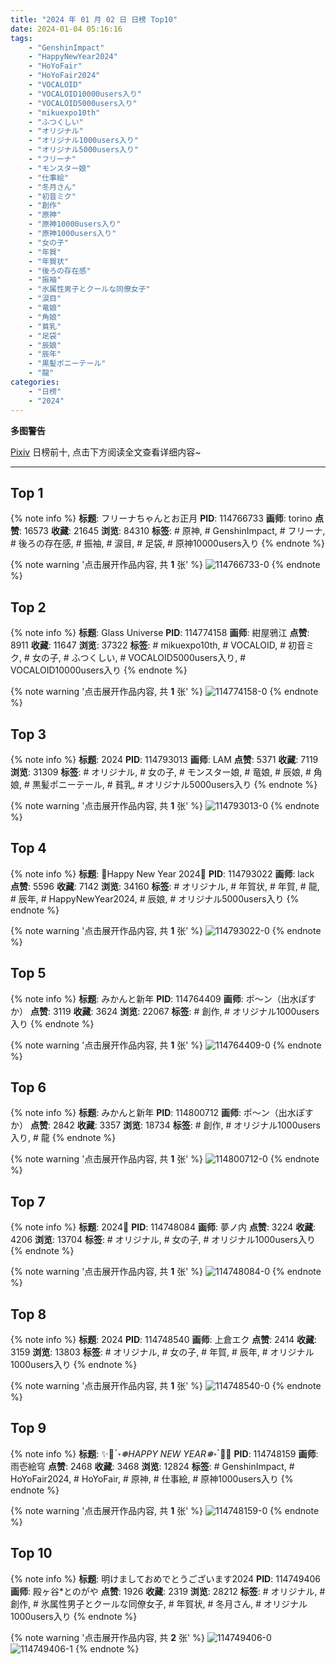 ```yaml
---
title: "2024 年 01 月 02 日 日榜 Top10"
date: 2024-01-04 05:16:16
tags:
    - "GenshinImpact"
    - "HappyNewYear2024"
    - "HoYoFair"
    - "HoYoFair2024"
    - "VOCALOID"
    - "VOCALOID10000users入り"
    - "VOCALOID5000users入り"
    - "mikuexpo10th"
    - "ふつくしい"
    - "オリジナル"
    - "オリジナル1000users入り"
    - "オリジナル5000users入り"
    - "フリーナ"
    - "モンスター娘"
    - "仕事絵"
    - "冬月さん"
    - "初音ミク"
    - "創作"
    - "原神"
    - "原神10000users入り"
    - "原神1000users入り"
    - "女の子"
    - "年賀"
    - "年賀状"
    - "後ろの存在感"
    - "振袖"
    - "氷属性男子とクールな同僚女子"
    - "涙目"
    - "竜娘"
    - "角娘"
    - "貧乳"
    - "足袋"
    - "辰娘"
    - "辰年"
    - "黒髪ポニーテール"
    - "龍"
categories:
    - "日榜"
    - "2024"
---
```


<i class="fa fa-triangle-exclamation"></i>**多图警告**<i class="fa fa-triangle-exclamation"></i>

[Pixiv](https://www.pixiv.net/) 日榜前十, 点击下方阅读全文查看详细内容~

<!-- more -->

---

## Top 1

{% note info %}
**标题**: フリーナちゃんとお正月
**PID**: 114766733 **画师**: torino
**点赞**: 16573 **收藏**: 21645 **浏览**: 84310
**标签**: # 原神, # GenshinImpact, # フリーナ, # 後ろの存在感, # 振袖, # 涙目, # 足袋, # 原神10000users入り
{% endnote %}

{% note warning '点击展开作品内容, 共 **1** 张' %}
![114766733-0](https://i.pixiv.re/img-original/img/2024/01/01/09/07/48/114766733_p0.jpg)
{% endnote %}

## Top 2

{% note info %}
**标题**: Glass Universe
**PID**: 114774158 **画师**: 紺屋鴉江
**点赞**: 8911 **收藏**: 11647 **浏览**: 37322
**标签**: # mikuexpo10th, # VOCALOID, # 初音ミク, # 女の子, # ふつくしい, # VOCALOID5000users入り, # VOCALOID10000users入り
{% endnote %}

{% note warning '点击展开作品内容, 共 **1** 张' %}
![114774158-0](https://i.pixiv.re/img-original/img/2024/01/01/13/21/13/114774158_p0.jpg)
{% endnote %}

## Top 3

{% note info %}
**标题**: 2024
**PID**: 114793013 **画师**: LAM
**点赞**: 5371 **收藏**: 7119 **浏览**: 31309
**标签**: # オリジナル, # 女の子, # モンスター娘, # 竜娘, # 辰娘, # 角娘, # 黒髪ポニーテール, # 貧乳, # オリジナル5000users入り
{% endnote %}

{% note warning '点击展开作品内容, 共 **1** 张' %}
![114793013-0](https://i.pixiv.re/img-original/img/2024/01/02/00/00/12/114793013_p0.png)
{% endnote %}

## Top 4

{% note info %}
**标题**: 🐉Happy New Year 2024🐉
**PID**: 114793022 **画师**: lack
**点赞**: 5596 **收藏**: 7142 **浏览**: 34160
**标签**: # オリジナル, # 年賀状, # 年賀, # 龍, # 辰年, # HappyNewYear2024, # 辰娘, # オリジナル5000users入り
{% endnote %}

{% note warning '点击展开作品内容, 共 **1** 张' %}
![114793022-0](https://i.pixiv.re/img-original/img/2024/01/02/00/00/15/114793022_p0.png)
{% endnote %}

## Top 5

{% note info %}
**标题**: みかんと新年
**PID**: 114764409 **画师**: ポ～ン（出水ぽすか）
**点赞**: 3119 **收藏**: 3624 **浏览**: 22067
**标签**: # 創作, # オリジナル1000users入り
{% endnote %}

{% note warning '点击展开作品内容, 共 **1** 张' %}
![114764409-0](https://i.pixiv.re/img-original/img/2024/01/01/07/30/02/114764409_p0.jpg)
{% endnote %}

## Top 6

{% note info %}
**标题**: みかんと新年
**PID**: 114800712 **画师**: ポ～ン（出水ぽすか）
**点赞**: 2842 **收藏**: 3357 **浏览**: 18734
**标签**: # 創作, # オリジナル1000users入り, # 龍
{% endnote %}

{% note warning '点击展开作品内容, 共 **1** 张' %}
![114800712-0](https://i.pixiv.re/img-original/img/2024/01/02/07/30/01/114800712_p0.jpg)
{% endnote %}

## Top 7

{% note info %}
**标题**: 2024🐉
**PID**: 114748084 **画师**: 夢ノ内
**点赞**: 3224 **收藏**: 4206 **浏览**: 13704
**标签**: # オリジナル, # 女の子, # オリジナル1000users入り
{% endnote %}

{% note warning '点击展开作品内容, 共 **1** 张' %}
![114748084-0](https://i.pixiv.re/img-original/img/2024/01/01/00/02/55/114748084_p0.jpg)
{% endnote %}

## Top 8

{% note info %}
**标题**: 2024
**PID**: 114748540 **画师**: 上倉エク
**点赞**: 2414 **收藏**: 3159 **浏览**: 13803
**标签**: # オリジナル, # 女の子, # 年賀, # 辰年, # オリジナル1000users入り
{% endnote %}

{% note warning '点击展开作品内容, 共 **1** 张' %}
![114748540-0](https://i.pixiv.re/img-original/img/2024/01/01/00/04/01/114748540_p0.jpg)
{% endnote %}

## Top 9

{% note info %}
**标题**: ✨🎉ॱ॰*❅HAPPY NEW YEAR❅*॰ॱ🎉✨
**PID**: 114748159 **画师**: 雨壱絵穹
**点赞**: 2468 **收藏**: 3468 **浏览**: 12824
**标签**: # GenshinImpact, # HoYoFair2024, # HoYoFair, # 原神, # 仕事絵, # 原神1000users入り
{% endnote %}

{% note warning '点击展开作品内容, 共 **1** 张' %}
![114748159-0](https://i.pixiv.re/img-original/img/2024/01/01/00/03/05/114748159_p0.jpg)
{% endnote %}

## Top 10

{% note info %}
**标题**: 明けましておめでとうございます2024
**PID**: 114749406 **画师**: 殿ヶ谷*とのがや
**点赞**: 1926 **收藏**: 2319 **浏览**: 28212
**标签**: # オリジナル, # 創作, # 氷属性男子とクールな同僚女子, # 年賀状, # 冬月さん, # オリジナル1000users入り
{% endnote %}

{% note warning '点击展开作品内容, 共 **2** 张' %}
![114749406-0](https://i.pixiv.re/img-original/img/2024/01/01/20/40/40/114749406_p0.jpg)
![114749406-1](https://i.pixiv.re/img-original/img/2024/01/01/20/40/40/114749406_p1.jpg)
{% endnote %}
